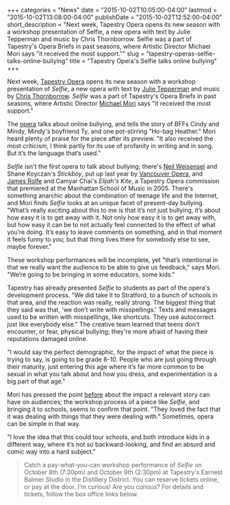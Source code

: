 +++
categories = "News"
date = "2015-10-02T10:05:00-04:00"
lastmod = "2015-10-02T13:08:00-04:00"
publishDate = "2015-10-02T12:52:00-04:00"
short_description = "Next week, Tapestry Opera opens its new season with a workshop presentation of Selfie, a new opera with text by Julie Tepperman and music by Chris Thornborrow. Selfie was a part of Tapestry&#039;s Opera Briefs in past seasons, where Artistic Director Michael Mori says &quot;it received the most support.&quot;"
slug = "tapestry-operas-selfie-talks-online-bullying"
title = "Tapestry Opera&#039;s Selfie talks online bullying"
+++

Next week, [Tapestry Opera](/scene/companies/tapestry-opera/) opens its new season with a workshop presentation of *Selfie*, a new opera with text by [Julie Tepperman](/scene/people/julie-tepperman/) and music by [Chris Thornborrow](/chris-thornborrow-on-composing-with-kids/). *Selfie* was a part of Tapestry's Opera Briefs in past seasons, where Artistic Director [Michael Mori](/scene/people/michael-mori/) says "it received the most support." 

The [opera](https://tapestryopera.com/selfie/) talks about online bullying, and tells the story of BFFs Cindy and Mindy, Mindy's boyfriend Ty, and one pot-stirring "Ho-bag Heather." Mori heard plenty of praise for the piece after its preview. "It also received the most criticism, I think partly for its use of profanity in writing and in song. But it’s the language that’s used."

*Selfie* isn't the first opera to talk about bullying; there's [Neil Weisensel](/scene/people/neil-weisensel/) and Shane Koyczan's *Stickboy*, put up last year by [Vancouver Opera](/scene/companies/vancouver-opera/), and [James Rolfe](/scene/people/james-rolfe/) and Camyar Chai's *Elijah's Kite*, a Tapestry Opera commission that premiered at the Manhattan School of Music in 2005. There's something anarchic about the combination of teenage life and the Internet, and Mori finds *Selfie* looks at an unique facet of present-day bullying. "What’s really exciting about this to me is that it’s not just bullying, it’s about how easy it is to get away with it. Not only how easy it is to get away with, but how easy it can be to not actually feel connected to the effect of what you’re doing. It’s easy to leave comments on something, and in that moment it feels funny to you; but that thing lives there for somebody else to see, maybe forever."

These workshop performances will be incomplete, yet "that’s intentional in that we really want the audience to be able to give us feedback," says Mori. "We’re going to be bringing in some educators, some kids."

Tapestry has already presented *Selfie* to students as part of the opera's development process. "We did take it to Stratford, to a bunch of schools in that area, and the reaction was really, really strong. The biggest thing that they said was that, 'we don’t write with misspellings.' Texts and messages used to be written with misspellings, like shortcuts. They use autocorrect just like everybody else." The creative team learned that teens don't encounter, or fear, physical bullying; they're more afraid of having their reputations damaged online.

"I would say the perfect demographic, for the impact of what the piece is trying to say, is going to be grade 8-10. People who are just going through their maturity, just entering this age where it’s far more common to be sexual in what you talk about and how you dress, and experimentation is a big part of that age."

Mori has pressed the point [before](http://www.schmopera.com/michael-mori-on-contemporary-opera/) about the impact a relevant story can have on audiences; the workshop process of a piece like *Selfie*, and bringing it to schools, seems to confirm that point. "They loved the fact that it was dealing with things that they were dealing with." Sometimes, opera can be simple in that way.

"I love the idea that this could tour schools, and both introduce kids in a different way, where it’s not so backward-looking, and find an absurd and comic way into a hard subject."

>Catch a pay-what-you-can workshop performance of *Selfie* on October 8th (7:30pm) and October 9th (2:30pm) at Tapestry's Earnest Balmer Studio in the Distillery District. You can reserve tickets online, or pay at the door. I'm curious! Are you curious? For details and tickets, follow the box office links below.
